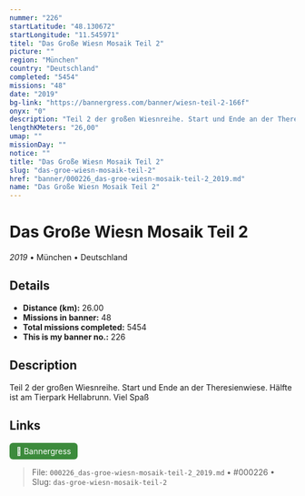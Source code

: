 ```yaml
---
nummer: "226"
startLatitude: "48.130672"
startLongitude: "11.545971"
titel: "Das Große Wiesn Mosaik Teil 2"
picture: ""
region: "München"
country: "Deutschland"
completed: "5454"
missions: "48"
date: "2019"
bg-link: "https://bannergress.com/banner/wiesn-teil-2-166f"
onyx: "0"
description: "Teil 2 der großen Wiesnreihe. Start und Ende an der Theresienwiese. Hälfte ist am Tierpark Hellabrunn. Viel Spaß"
lengthKMeters: "26,00"
umap: ""
missionDay: ""
notice: ""
title: "Das Große Wiesn Mosaik Teil 2"
slug: "das-groe-wiesn-mosaik-teil-2"
href: "banner/000226_das-groe-wiesn-mosaik-teil-2_2019.md"
name: "Das Große Wiesn Mosaik Teil 2"
---
```

# Das Große Wiesn Mosaik Teil 2

*2019* • München • Deutschland





## Details
- **Distance (km):** 26.00
- **Missions in banner:** 48
- **Total missions completed:** 5454
- **This is my banner no.:** 226



## Description
Teil 2 der großen Wiesnreihe. Start und Ende an der Theresienwiese. Hälfte ist am Tierpark Hellabrunn. Viel Spaß



## Links
<a href="https://bannergress.com/banner/wiesn-teil-2-166f" target="_blank" style="display:inline-block;margin-right:8px;padding:6px 12px;background:#3c8b3c;color:#fff;text-decoration:none;border-radius:6px;">🔗 Bannergress</a>



> File: `000226_das-groe-wiesn-mosaik-teil-2_2019.md`
> • #000226
> • Slug: `das-groe-wiesn-mosaik-teil-2`
